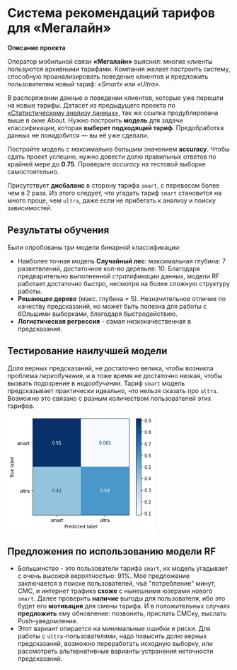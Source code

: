 # Система рекомендаций тарифов для «Мегалайн»

**Описание проекта**

Оператор мобильной связи **«Мегалайн»** выяснил: многие клиенты пользуются архивными тарифами. Компания желает построить систему, способную проанализировать поведение клиентов и предложить пользователям новый тариф: _«Smart»_ или _«Ultra»_.

В распоряжении данные о поведении клиентов, которые уже перешли на новые тарифы. Датасет из предыдущего проекта по [«Статистическому анализу данных»](https://github.com/Danspers/4.Recomend-system-for-tariffs-SDA), так же ссылка продублирована выше в окне About. Нужно построить **модель** для задачи классификации, которая **выберет подходящий тариф**. Предобработка данных не понадобится — вы её уже сделали.

Постройте модель с максимально большим значением **accuracy**. Чтобы сдать проект успешно, нужно довести долю правильных ответов по крайней мере до **0.75**. Проверьте *accuracy* на тестовой выборке самостоятельно.

Присутствует **дисбаланс** в сторону тарифа `smart`, с перевесом более чем в 2 раза. Из этого следует, что угадать тариф `smart` становится на много проце, чем `ultra`, даже если не прибегать к анализу и поиску зависимостей.

## Результаты обучения

Были опробованы три модели бинарной классификации:

- Наиболее точная модель **Случайный лес**: максимальная глубина: 7 разветвлений, достаточное кол-во деревьев: 10. Благодаря предварительно выполненной _стратификации_ данных, модели RF работает достаточно быстро, несмотря на более сложную структуру работы.
- **Решающее дерево** (макс. глубина = 5). Незначительное отличие по качеству предсказаний, но может быть полезна для работы с бОльшими выборками, благодаря быстродействию.
- **Логистическая регрессия** - самая низкокачественная в предсказания.

## Тестирование наилучшей модели

Доля верных предсказаний, не достаточно велика, чтобы возникла проблема _переобучения_, и в тоже время не достаточно низкая, чтобы вызвать подозрение в _недообучении_. Тариф `smart` модель предсказывает практически идеально, что нельзя сказать про `ultra`. Возможно это связано с разным количеством пользователей этих тарифов.

![Матрица ошибок модели "Случайного леса"](https://github.com/danspers/6.Recomend-system-for-tariffs/raw/main/confusion_matrix_RF.png)

## Предложения по использованию модели RF

- Большинство - это пользователи тарифа `smart`, их модель угадывает с очень высокой вероятностью: 91%. Моё предложение заключается в поиске пользователей, чъё "потребление" минут, СМС, и интернет трафика **схоже** с нынешними юзерами нового `smart`. Далее проверить **наличие** выгоды для пользователя, ибо это будет его **мотивация** для смены тарифа. И в положительных случаях **предложить** ему обновление: позвонить, прислать СМСку, выслать Push-уведомление.
- Этот вариант опирается на минимальные ошибки и риски. Для работы с `ultra`-пользователями, надо повысить долю верных предсказаний, возможно переработать исходную выборку, или рассмотреть альтернативные варианты устранения неточности предсказаний.